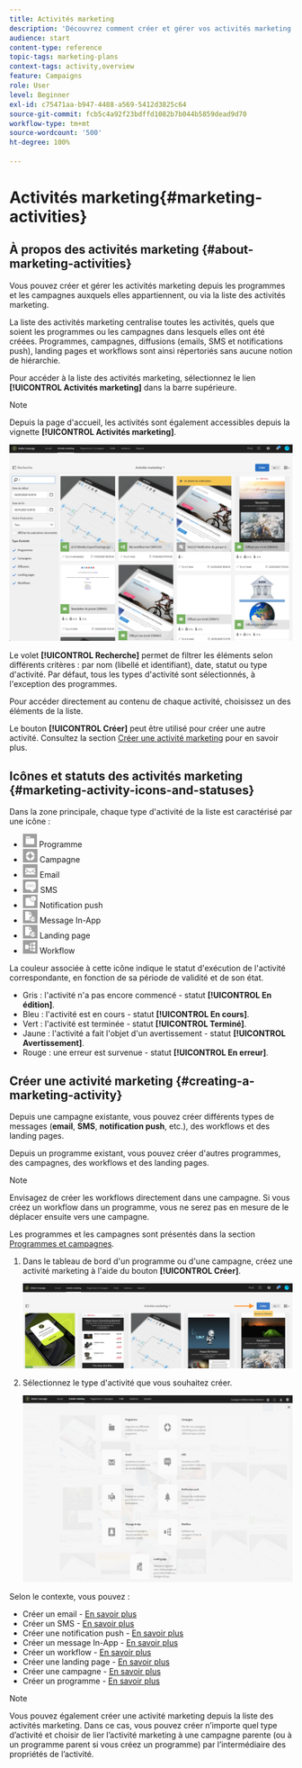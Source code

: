 ```yaml
---
title: Activités marketing
description: 'Découvrez comment créer et gérer vos activités marketing : campagnes, diffusions email, SMS et par notification push, landing pages, workflows. Vous pouvez facilement créer une activité, éditer une activité existante et consulter leur état et validité.'
audience: start
content-type: reference
topic-tags: marketing-plans
context-tags: activity,overview
feature: Campaigns
role: User
level: Beginner
exl-id: c75471aa-b947-4488-a569-5412d3825c64
source-git-commit: fcb5c4a92f23bdffd1082b7b044b5859dead9d70
workflow-type: tm+mt
source-wordcount: '500'
ht-degree: 100%

---
```


# Activités marketing{#marketing-activities}

## À propos des activités marketing {#about-marketing-activities}

Vous pouvez créer et gérer les activités marketing depuis les programmes et les campagnes auxquels elles appartiennent, ou via la liste des activités marketing.

La liste des activités marketing centralise toutes les activités, quels que soient les programmes ou les campagnes dans lesquels elles ont été créées. Programmes, campagnes, diffusions (emails, SMS et notifications push), landing pages et workflows sont ainsi répertoriés sans aucune notion de hiérarchie.

Pour accéder à la liste des activités marketing, sélectionnez le lien **[!UICONTROL Activités marketing]** dans la barre supérieure.

>[!NOTE]
>
>Depuis la page d&#39;accueil, les activités sont également accessibles depuis la vignette **[!UICONTROL Activités marketing]**.

![](assets/marketing_activities.png)

Le volet **[!UICONTROL Recherche]** permet de filtrer les éléments selon différents critères : par nom (libellé et identifiant), date, statut ou type d&#39;activité. Par défaut, tous les types d&#39;activité sont sélectionnés, à l&#39;exception des programmes.

Pour accéder directement au contenu de chaque activité, choisissez un des éléments de la liste.

Le bouton **[!UICONTROL Créer]** peut être utilisé pour créer une autre activité. Consultez la section [Créer une activité marketing](#creating-a-marketing-activity) pour en savoir plus.

## Icônes et statuts des activités marketing       {#marketing-activity-icons-and-statuses}

Dans la zone principale, chaque type d&#39;activité de la liste est caractérisé par une icône :

* ![](assets/marketing_program_icon.png) Programme
* ![](assets/marketing_campaign_icon.png) Campagne
* ![](assets/marketing_email_icon.png) Email
* ![](assets/marketing_sms_icon.png) SMS
* ![](assets/marketing_push_icon.png) Notification push
* ![](assets/marketing_lp_icon.png) Message In-App
* ![](assets/marketing_lp_icon.png) Landing page
* ![](assets/marketing_workflow_icon.png) Workflow

La couleur associée à cette icône indique le statut d&#39;exécution de l&#39;activité correspondante, en fonction de sa période de validité et de son état.

* Gris : l&#39;activité n&#39;a pas encore commencé - statut **[!UICONTROL En édition]**.
* Bleu : l&#39;activité est en cours - statut **[!UICONTROL En cours]**.
* Vert : l&#39;activité est terminée - statut **[!UICONTROL Terminé]**.
* Jaune : l&#39;activité a fait l&#39;objet d&#39;un avertissement - statut **[!UICONTROL Avertissement]**.
* Rouge : une erreur est survenue - statut **[!UICONTROL En erreur]**.

## Créer une activité marketing {#creating-a-marketing-activity}

Depuis une campagne existante, vous pouvez créer différents types de messages (**email**, **SMS**, **notification push**, etc.), des workflows et des landing pages.

Depuis un programme existant, vous pouvez créer d&#39;autres programmes, des campagnes, des workflows et des landing pages.

>[!NOTE]
>
>Envisagez de créer les workflows directement dans une campagne. Si vous créez un workflow dans un programme, vous ne serez pas en mesure de le déplacer ensuite vers une campagne.

Les programmes et les campagnes sont présentés dans la section [Programmes et campagnes](../../start/using/programs-and-campaigns.md).

1. Dans le tableau de bord d&#39;un programme ou d&#39;une campagne, créez une activité marketing à l&#39;aide du bouton **[!UICONTROL Créer]**.

   ![](assets/marketing_activiy_creation_1.png)

1. Sélectionnez le type d&#39;activité que vous souhaitez créer.

   ![](assets/marketing_activiy_creation_2.png)

Selon le contexte, vous pouvez :

* Créer un email - [En savoir plus](../../channels/using/creating-an-email.md)
* Créer un SMS - [En savoir plus](../../channels/using/creating-an-sms-message.md)
* Créer une notification push - [En savoir plus](../../channels/using/preparing-and-sending-a-push-notification.md)
* Créer un message In-App - [En savoir plus](../../channels/using/about-in-app-messaging.md)
* Créer un workflow - [En savoir plus](../../automating/using/building-a-workflow.md#creating-a-workflow)
* Créer une landing page - [En savoir plus](../../channels/using/getting-started-with-landing-pages.md)
* Créer une campagne - [En savoir plus](../../start/using/programs-and-campaigns.md#creating-a-campaign)
* Créer un programme - [En savoir plus](../../start/using/programs-and-campaigns.md#creating-a-program)

>[!NOTE]
>
>Vous pouvez également créer une activité marketing depuis la liste des activités marketing. Dans ce cas, vous pouvez créer n’importe quel type d’activité et choisir de lier l’activité marketing à une campagne parente (ou à un programme parent si vous créez un programme) par l’intermédiaire des propriétés de l’activité.
